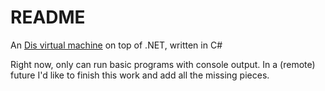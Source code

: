 # README #

An [Dis virtual machine](https://en.wikipedia.org/wiki/Limbo_%28programming_language%29#Virtual_machine) on top of .NET, written in C#

Right now, only can run basic programs with console output. In a (remote) future I'd like to finish this work and add all the missing pieces.